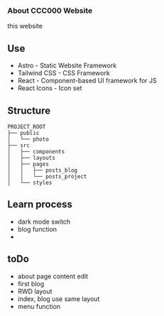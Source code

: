 ### About CCC000 Website

this website

## Use

- Astro - Static Website Framework
- Tailwind CSS - CSS Framework
- React - Component-based UI framework for JS
- React Icons - Icon set

## Structure

```
PROJECT_ROOT
├── public
│   └── photo
├── src
│   ├── components
│   ├── layouts
│   ├── pages
│   │   ├── posts_blog
│   │   └── posts_project
│   └── styles
```

## Learn process

- dark mode switch
- blog function
-

## toDo

- about page content edit
- first blog
- RWD layout
- index, blog use same layout
- menu function
